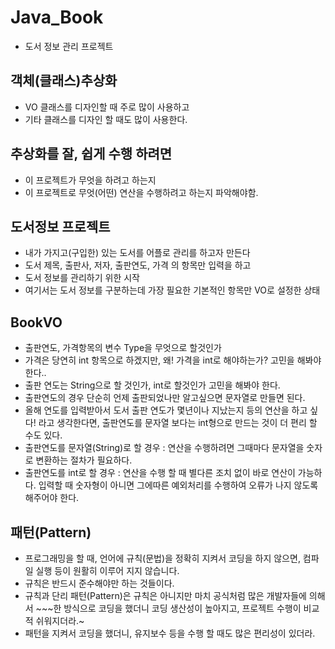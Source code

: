 # Java_Book
* 도서 정보 관리 프로젝트

## 객체(클래스)추상화
* VO 클래스를 디자인할 때 주로 많이 사용하고
* 기타 클래스를 디자인 할 때도 많이 사용한다.

## 추상화를 잘, 쉽게 수행 하려면
* 이 프로젝트가 무엇을 하려고 하는지 
* 이 프로젝트로 무엇(어떤) 연산을 수행하려고 하는지 파악해야함.

## 도서정보 프로젝트
* 내가 가지고(구입한) 있는 도서를 어플로 관리를 하고자 만든다
* 도서 제목, 출판사, 저자, 출판연도, 가격 의 항목만 입력을 하고 
* 도서 정보를 관리하기 위한 시작
* 여기서는 도서 정보를 구분하는데 가장 필요한 기본적인 항목만 VO로 설정한 상태

## BookVO
* 출판연도, 가격항목의 변수 Type을 무엇으로 할것인가
* 가격은 당연히 int 항목으로 하겠지만, 왜! 가격을 int로 해야하는가? 고민을 해봐야 한다..
* 출판 연도는 String으로 할 것인가, int로 할것인가 고민을 해봐야 한다.
* 출판연도의 경우 단순히 언제 출판되었나만 알고싶으면 문자열로 만들면 된다.
* 올해 연도를 입력받아서 도서 출판 연도가 몇년이나 지났는지 등의 연산을 하고 싶다! 라고 생각한다면, 출판연도를 문자열 보다는 int형으로 만드는 것이 더 편리 할 수도 있다.
* 출판연도를 문자열(String)로 할 경우 : 연산을 수행하려면 그때마다 문자열을 숫자로 변환하는 절차가 필요하다.
* 출판연도를 int로 할 경우 : 연산을 수행 할 때 별다른 조치 없이 바로 연산이 가능하다. 입력할 때 숫자형이 아니면 그에따른 예외처리를 수행하여 오류가 나지 않도록 해주어야 한다.

## 패턴(Pattern)
* 프로그래밍을 할 때, 언어에 규칙(문법)을 정확히  지켜서 코딩을 하지 않으면, 컴파일 실행 등이 원활히 이루어 지지 않습니다.
* 규칙은 반드시 준수해야만 하는 것들이다.
* 규칙과 단리 패턴(Pattern)은 규칙은 아니지만 마치 공식처럼 많은 개발자들에 의해서 ~~~한 방식으로 코딩을 했더니 코딩 생산성이 높아지고, 프로젝트 수행이 비교적 쉬워지더라.~
* 패턴을 지켜서 코딩을 했더니, 유지보수 등을 수행 할 때도 많은 편리성이 있더라. 